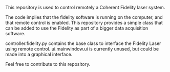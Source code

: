 This repository is used to control remotely a Coherent Fidelity laser system. 

The code implies that the fidelity software is running on the computer, and that remote control is enabled.
This repository provides a simple class that can be added to use the Fidelity as part of a bigger data acquisition software.

controller.fidelity.py  contains the base class to interface the Fidelity Laser using remote control.
ui.mainwindow.ui    is currently unused, but could be made into a graphical interface.

Feel free to contribute to this repository.
